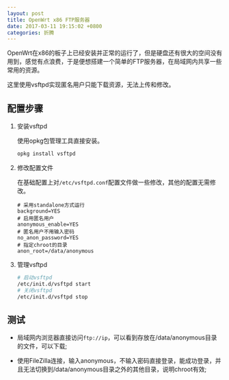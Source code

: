 ```yaml
---
layout: post
title: OpenWrt x86 FTP服务器
date: 2017-03-11 19:15:02 +0800
categories: 折腾
---
```


OpenWrt在x86的板子上已经安装并正常的运行了，但是硬盘还有很大的空间没有用到，感觉有点浪费，于是便想搭建一个简单的FTP服务器，在局域网内共享一些常用的资源。




这里使用vsftpd实现匿名用户只能下载资源，无法上传和修改。

## 配置步骤

1. 安装vsftpd

    使用opkg包管理工具直接安装。

    ```bash
    opkg install vsftpd
    ```

1. 修改配置文件

    在基础配置上对`/etc/vsftpd.conf`配置文件做一些修改，其他的配置无需修改。

    ```
    # 采用standalone方式运行
    background=YES
    # 启用匿名用户
    anonymous_enable=YES
    # 匿名用户不用输入密码
    no_anon_password=YES
    # 指定chroot的目录
    anon_root=/data/anonymous
    ```

1. 管理vsftpd

    ```bash
    # 启动vsftpd
    /etc/init.d/vsftpd start
    # 关闭vsftpd
    /etc/init.d/vsftpd stop
    ```

## 测试

- 局域网内浏览器直接访问`ftp://ip`，可以看到存放在/data/anonymous目录的文件，可以下载;

- 使用FileZilla连接，输入anonymous，不输入密码直接登录，能成功登录，并且无法切换到/data/anonymous目录之外的其他目录，说明chroot有效;

